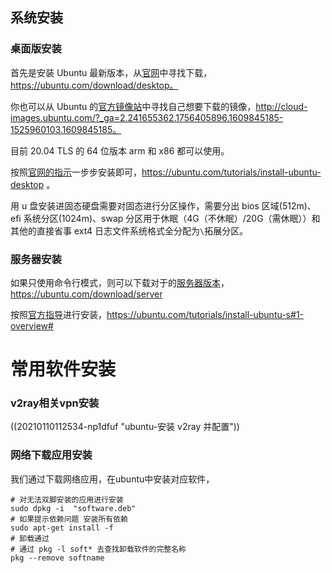 ## 系统安装

### 桌面版安装

首先是安装 Ubuntu 最新版本，从[官网](https://ubuntu.com/download/desktop)中寻找下载，https://ubuntu.com/download/desktop。

你也可以从 Ubuntu 的[官方镜像站](http://cloud-images.ubuntu.com/?_ga=2.241655362.1756405896.1609845185-1525960103.1609845185)中寻找自己想要下载的镜像，http://cloud-images.ubuntu.com/?_ga=2.241655362.1756405896.1609845185-1525960103.1609845185。

目前 20.04 TLS 的 64 位版本 arm 和 x86 都可以使用。

按照[官网的指示](https://ubuntu.com/tutorials/install-ubuntu-desktop)一步步安装即可，https://ubuntu.com/tutorials/install-ubuntu-desktop 。

用 u 盘安装进固态硬盘需要对固态进行分区操作，需要分出 bios 区域(512m)、efi 系统分区(1024m)、swap 分区用于休眠（4G（不休眠）/20G（需休眠））和其他的直接省事 ext4 日志文件系统格式全分配为`\`拓展分区。

### 服务器安装

如果只使用命令行模式，则可以下载对于的[服务器版本](https://ubuntu.com/download/server)，https://ubuntu.com/download/server

按照[官方指导](https://ubuntu.com/tutorials/install-ubuntu-server#1-overview)进行安装，https://ubuntu.com/tutorials/install-ubuntu-s#1-overview#

# 常用软件安装

### v2ray相关vpn安装

((20210110112534-np1dfuf "ubuntu-安装 v2ray 并配置"))

### 网络下载应用安装

我们通过下载网络应用，在ubuntu中安装对应软件，

```
# 对无法双脚安装的应用进行安装
sudo dpkg -i  "software.deb"
# 如果提示依赖问题 安装所有依赖
sudo apt-get install -f
# 卸载通过
# 通过 pkg -l soft* 去查找卸载软件的完整名称
pkg --remove softname

```
